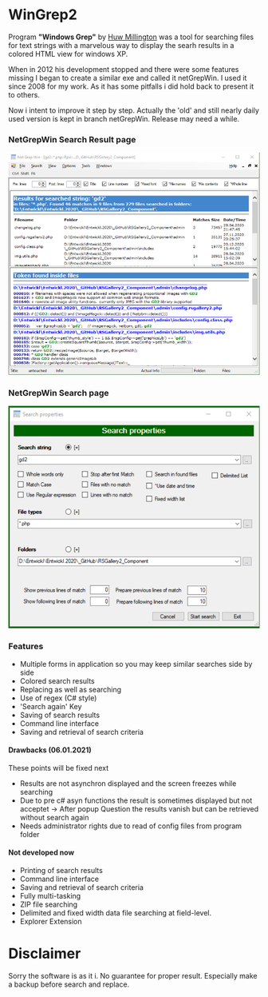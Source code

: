 # WinGrep2

Program **"Windows Grep"** by [Huw Millington](/developer/Huw%20Millington/i-10254648/) was a tool for searching files for text strings with a marvelous way to display the searh results in a colored HTML view for windows XP.

When in 2012 his development stopped and there were some features missing I began to create a similar exe and called it netGrepWin. I used it since 2008 for my work. As it has some pitfalls i did hold back to present it to others.

Now i intent to improve it step by step. Actually the 'old' and still nearly daily used version is kept in branch netGrepWin. Release  may need a while.

### NetGrepWin Search Result page

![netGrepWin Main page](https://github.com/ThomasFinnern/WinGrep2/blob/main/Documentation/netGrepWin.Main.page.png?raw=true)

### NetGrepWin Search page

![netGrepWin Search page](https://github.com/ThomasFinnern/WinGrep2/blob/main/Documentation/netGrepWin.Search.page.png?raw=true)


### Features

* Multiple forms in application so you may keep similar searches side by side
* Colored search results
* Replacing as well as searching
* Use of regex (C# style)
* 'Search again' Key
* Saving of search results
* Command line interface
* Saving and retrieval of search criteria


#### Drawbacks (06.01.2021)

These points will be fixed next
* Results are not asynchron displayed and the screen freezes while searching
* Due to pre c# asyn functions the result is sometimes displayed but not acceptet -> After popup Question the results vanish but can be retrieved without search again
* Needs administrator rights due to read of config files from program folder

#### Not developed now

* Printing of search results
* Command line interface
* Saving and retrieval of search criteria
* Fully multi-tasking
* ZIP file searching
* Delimited and fixed width data file searching at field-level.
* Explorer Extension


# Disclaimer

Sorry the software is as it i. No guarantee for proper result. Especially make a backup before search and replace.
